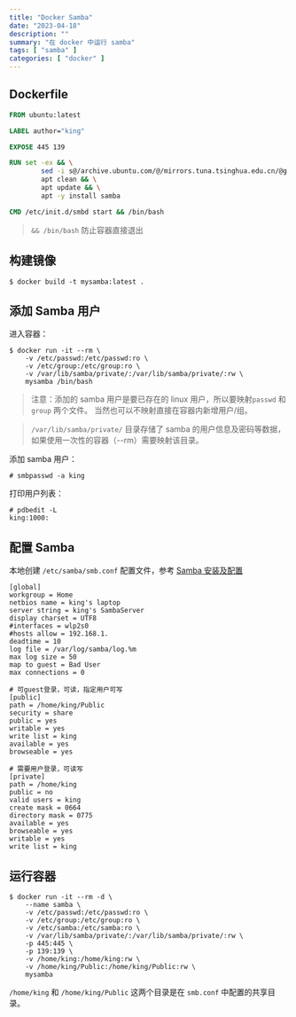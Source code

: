 ```yaml
---
title: "Docker Samba"
date: "2023-04-18"
description: ""
summary: "在 docker 中运行 samba"
tags: [ "samba" ]
categories: [ "docker" ]
---
```


## Dockerfile 

```dockerfile
FROM ubuntu:latest

LABEL author="king"

EXPOSE 445 139

RUN set -ex && \
        sed -i s@/archive.ubuntu.com/@/mirrors.tuna.tsinghua.edu.cn/@g /etc/apt/sources.list && \
        apt clean && \
        apt update && \
        apt -y install samba

CMD /etc/init.d/smbd start && /bin/bash
```

> `&& /bin/bash` 防止容器直接退出

## 构建镜像

```
$ docker build -t mysamba:latest .
```

## 添加 Samba 用户

进入容器：

```
$ docker run -it --rm \
    -v /etc/passwd:/etc/passwd:ro \
    -v /etc/group:/etc/group:ro \
    -v /var/lib/samba/private/:/var/lib/samba/private/:rw \
    mysamba /bin/bash
```



> 注意：添加的 samba 用户是要已存在的 linux 用户，所以要映射`passwd` 和 `group` 两个文件。
当然也可以不映射直接在容器内新增用户/组。

> `/var/lib/samba/private/` 目录存储了 samba 的用户信息及密码等数据，如果使用一次性的容器（\-\-rm）需要映射该目录。

添加 samba 用户：

```
# smbpasswd -a king
```

打印用户列表：

```
# pdbedit -L
king:1000:
```


## 配置 Samba

本地创建 `/etc/samba/smb.conf` 配置文件，参考 [Samba 安装及配置](../samba-config/)

```
[global]
workgroup = Home
netbios name = king's laptop
server string = king's SambaServer
display charset = UTF8
#interfaces = wlp2s0
#hosts allow = 192.168.1.
deadtime = 10
log file = /var/log/samba/log.%m
max log size = 50
map to guest = Bad User
max connections = 0

# 可guest登录，可读，指定用户可写
[public]
path = /home/king/Public
security = share
public = yes
writable = yes
write list = king
available = yes
browseable = yes

# 需要用户登录，可读写
[private]
path = /home/king
public = no
valid users = king
create mask = 0664
directory mask = 0775
available = yes
browseable = yes
writable = yes
write list = king
```

## 运行容器

```
$ docker run -it --rm -d \
    --name samba \
    -v /etc/passwd:/etc/passwd:ro \
    -v /etc/group:/etc/group:ro \
    -v /etc/samba:/etc/samba:ro \
    -v /var/lib/samba/private/:/var/lib/samba/private/:rw \
    -p 445:445 \
    -p 139:139 \
    -v /home/king:/home/king:rw \
    -v /home/king/Public:/home/king/Public:rw \
    mysamba
```

`/home/king` 和 `/home/king/Public` 这两个目录是在 `smb.conf` 中配置的共享目录。
